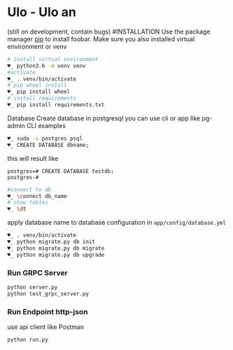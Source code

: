 # Ulo - Ulo an
(still on development, contain bugs)
#INSTALLATION
Use the package manager [pip](https://pip.pypa.io/en/stable/) to install foobar.
Make sure you also installed virtual environment or venv
```bash
# install virtual environment
♥_ python3.6 -m venv venv
#activate 
♥_ . venv/bin/activate
# pip wheel install
♥_ pip install wheel
# install requirements
♥_ pip install requirements.txt
```
Database
Create database in postgresql
you can use cli or app like pg-admin
CLI examples
```bash
♥_ sudo -u postgres psql
♥_ CREATE DATABASE dbname;
```
this will result like
```
postgres=# CREATE DATABASE testdb;
postgres-# 
```
```bash
#connect to db
♥_ \connect db_name
# show tables
♥_ \dt
```
apply database name to database configuration in ```app/config/database.yml```
```bash
♥_ . venv/bin/activate
♥_ python migrate.py db init
♥_ python migrate.py db migrate
♥_ python migrate.py db upgrade
```

### Run GRPC Server
```bash
python server.py
python test_grpc_server.py
```

### Run Endpoint http-json
use api client like Postman
```bash
python run.py
```